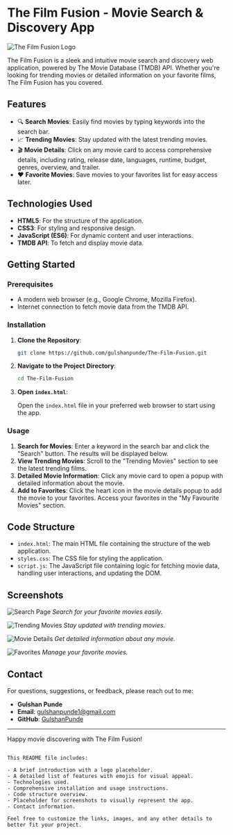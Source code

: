 
# The Film Fusion - Movie Search & Discovery App

![The Film Fusion Logo](link_to_your_logo_image)

The Film Fusion is a sleek and intuitive movie search and discovery web application, powered by The Movie Database (TMDB) API. Whether you're looking for trending movies or detailed information on your favorite films, The Film Fusion has you covered.

## Features

- 🔍 **Search Movies**: Easily find movies by typing keywords into the search bar.
- 📈 **Trending Movies**: Stay updated with the latest trending movies.
- 🎬 **Movie Details**: Click on any movie card to access comprehensive details, including rating, release date, languages, runtime, budget, genres, overview, and trailer.
- ❤️ **Favorite Movies**: Save movies to your favorites list for easy access later.

## Technologies Used

- **HTML5**: For the structure of the application.
- **CSS3**: For styling and responsive design.
- **JavaScript (ES6)**: For dynamic content and user interactions.
- **TMDB API**: To fetch and display movie data.

## Getting Started

### Prerequisites

- A modern web browser (e.g., Google Chrome, Mozilla Firefox).
- Internet connection to fetch movie data from the TMDB API.

### Installation

1. **Clone the Repository**:

   ```bash
   git clone https://github.com/gulshanpunde/The-Film-Fusion.git
   ```

2. **Navigate to the Project Directory**:

   ```bash
   cd The-Film-Fusion
   ```

3. **Open `index.html`**:

   Open the `index.html` file in your preferred web browser to start using the app.

### Usage

1. **Search for Movies**: Enter a keyword in the search bar and click the "Search" button. The results will be displayed below.
2. **View Trending Movies**: Scroll to the "Trending Movies" section to see the latest trending films.
3. **Detailed Movie Information**: Click any movie card to open a popup with detailed information about the movie.
4. **Add to Favorites**: Click the heart icon in the movie details popup to add the movie to your favorites. Access your favorites in the "My Favourite Movies" section.

## Code Structure

- `index.html`: The main HTML file containing the structure of the web application.
- `styles.css`: The CSS file for styling the application.
- `script.js`: The JavaScript file containing logic for fetching movie data, handling user interactions, and updating the DOM.

## Screenshots

![Search Page](link_to_search_page_screenshot)
*Search for your favorite movies easily.*

![Trending Movies](link_to_trending_movies_screenshot)
*Stay updated with trending movies.*

![Movie Details](link_to_movie_details_screenshot)
*Get detailed information about any movie.*

![Favorites](link_to_favorites_screenshot)
*Manage your favorite movies.*

## Contact

For questions, suggestions, or feedback, please reach out to me:

- **Gulshan Punde**
- **Email**: [gulshanpunde1@gmail.com](mailto:gulshanpunde1@gmail.com)
- **GitHub**: [GulshanPunde](https://github.com/GulshanPunde)

---

Happy movie discovering with The Film Fusion!
```

This README file includes:

- A brief introduction with a logo placeholder.
- A detailed list of features with emojis for visual appeal.
- Technologies used.
- Comprehensive installation and usage instructions.
- Code structure overview.
- Placeholder for screenshots to visually represent the app.
- Contact information.

Feel free to customize the links, images, and any other details to better fit your project.
